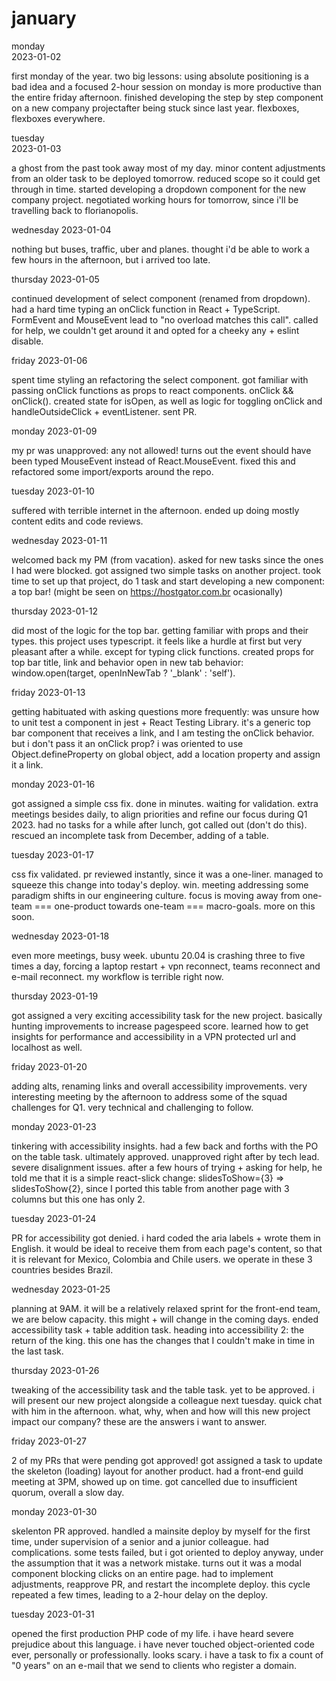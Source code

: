 # january

monday  
2023-01-02  

first monday of the year. two big lessons: using absolute positioning is a bad idea and a focused 2-hour session on monday is more productive than the entire friday afternoon. finished developing the step by step component on a new company projectafter being stuck since last year. flexboxes, flexboxes everywhere.


tuesday  
2023-01-03

a ghost from the past took away most of my day. minor content adjustments from an older task to be deployed tomorrow. reduced scope so it could get through in time. started developing a dropdown component for the new company project. negotiated working hours for tomorrow, since i'll be travelling back to florianopolis.


wednesday
2023-01-04

nothing but buses, traffic, uber and planes. thought i'd be able to work a few hours in the afternoon, but i arrived too late.


thursday
2023-01-05

continued development of select component (renamed from dropdown). had a hard time typing an onClick function in React + TypeScript. FormEvent and MouseEvent lead to "no overload matches this call". called for help, we couldn't get around it and opted for a cheeky any + eslint disable.


friday
2023-01-06

spent time styling an refactoring the select component. got familiar with passing onClick functions as props to react components. onClick && onClick(). created state for isOpen, as well as logic for toggling onClick and handleOutsideClick + eventListener. sent PR.


monday
2023-01-09

my pr was unapproved: any not allowed! turns out the event should have been typed MouseEvent instead of React.MouseEvent. fixed this and refactored some import/exports around the repo.


tuesday
2023-01-10

suffered with terrible internet in the afternoon. ended up doing mostly content edits and code reviews.


wednesday
2023-01-11

welcomed back my PM (from vacation). asked for new tasks since the ones I had were blocked. got assigned two simple tasks on another project. took time to set up that project, do 1 task and start developing a new component: a top bar! (might be seen on https://hostgator.com.br ocasionally)


thursday
2023-01-12

did most of the logic for the top bar. getting familiar with props and their types. this project uses typescript. it feels like a hurdle at first but very pleasant after a while. except for typing click functions. created props for top bar title, link and behavior open in new tab behavior: window.open(target, openInNewTab ? '_blank' : 'self').


friday
2023-01-13

getting habituated with asking questions more frequently: was unsure how to unit test a component in jest + React Testing Library. it's a generic top bar component that receives a link, and I am testing the onClick behavior. but i don't pass it an onClick prop? i was oriented to use Object.defineProperty on global object, add a location property and assign it a link.


monday
2023-01-16

got assigned a simple css fix. done in minutes. waiting for validation. extra meetings besides daily, to align priorities and refine our focus during Q1 2023. had no tasks for a while after lunch, got called out (don't do this). rescued an incomplete task from December, adding of a table.


tuesday
2023-01-17

css fix validated. pr reviewed instantly, since it was a one-liner. managed to squeeze this change into today's deploy. win. meeting addressing some paradigm shifts in our engineering culture. focus is moving away from one-team === one-product towards one-team === macro-goals. more on this soon.


wednesday
2023-01-18

even more meetings, busy week. ubuntu 20.04 is crashing three to five times a day, forcing a laptop restart + vpn reconnect, teams reconnect and e-mail reconnect. my workflow is terrible right now.


thursday
2023-01-19

got assigned a very exciting accessibility task for the new project. basically hunting improvements to increase pagespeed score. learned how to get insights for performance and accessibility in a VPN protected url and localhost as well.


friday
2023-01-20

adding alts, renaming links and overall accessibility improvements. very interesting meeting by the afternoon to address some of the squad challenges for Q1. very technical and challenging to follow.


monday
2023-01-23

tinkering with accessibility insights. had a few back and forths with the PO on the table task. ultimately approved. unapproved right after by tech lead. severe disalignment issues. after a few hours of trying + asking for help, he told me that it is a simple react-slick change: slidesToShow={3} => slidesToShow{2}, since I ported this table from another page with 3 columns but this one has only 2.


tuesday
2023-01-24

PR for accessibility got denied. i hard coded the aria labels + wrote them in English. it would be ideal to receive them from each page's content, so that it is relevant for Mexico, Colombia and Chile users. we operate in these 3 countries besides Brazil.


wednesday
2023-01-25

planning at 9AM. it will be a relatively relaxed sprint for the front-end team, we are below capacity. this might + will change in the coming days. ended accessibility task + table addition task. heading into accessibility 2: the return of the king. this one has the changes that I couldn't make in time in the last task. 


thursday
2023-01-26

tweaking of the accessibility task and the table task. yet to be approved. i will present our new project alongside a colleague next tuesday. quick chat with him in the afternoon. what, why, when and how will this new project impact our company? these are the answers i want to answer.


friday
2023-01-27

2 of my PRs that were pending got approved! got assigned a task to update the skeleton (loading) layout for another product. had a front-end guild meeting at 3PM, showed up on time. got cancelled due to  insufficient quorum, overall a slow day.


monday
2023-01-30

skelenton PR approved. handled a mainsite deploy by myself for the first time, under supervision of a senior and a junior colleague. had complications. some tests failed, but i got oriented to deploy anyway, under the assumption that it was a network mistake. turns out it was a modal component blocking clicks on an entire page. had to implement adjustments, reapprove PR, and restart the incomplete deploy. this cycle repeated a few times, leading to a 2-hour delay on the deploy.


tuesday
2023-01-31

opened the first production PHP code of my life. i have heard severe prejudice about this language. i have never touched object-oriented code ever, personally or professionally. looks scary. i have a task to fix a count of "0 years" on an e-mail that we send to clients who register a domain.